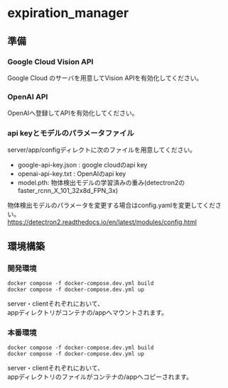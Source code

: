 # expiration_manager

## 準備
### Google Cloud Vision API
Google Cloud のサーバを用意してVision APIを有効化してください。

### OpenAI API
OpenAIへ登録してAPIを有効化してください。

### api keyとモデルのパラメータファイル
server/app/configディレクトに次のファイルを用意してください。
- google-api-key.json : google cloudのapi key
- openai-api-key.txt : OpenAIのapi key
- model.pth: 物体検出モデルの学習済みの重み(detectron2のfaster_rcnn_X_101_32x8d_FPN_3x)

物体検出モデルのパラメータを変更する場合はconfig.yamlを変更してください。  
https://detectron2.readthedocs.io/en/latest/modules/config.html

## 環境構築
### 開発環境
```
docker compose -f docker-compose.dev.yml build
docker compose -f docker-compose.dev.yml up
```
server・clientそれぞれにおいて、  
appディレクトリがコンテナの/appへマウントされます。

### 本番環境
```
docker compose -f docker-compose.dev.yml build
docker compose -f docker-compose.dev.yml up
```
server・clientそれぞれにおいて、  
appディレクトリのファイルがコンテナの/appへコピーされます。
